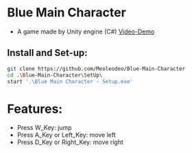 # Blue Main Character
- A game made by Unity engine (C#)
[Video-Demo](https://www.youtube.com/channel/UCmmPqymrwJRLnOILNsLdksg)
## Install and Set-up:
```bash
git clone https://github.com/Meoleodeo/Blue-Main-Character
cd .\Blue-Main-Character\SetUp\
start '.\Blue Main Character - Setup.exe'

```
# Features:
- Press W_Key: jump
- Press A_Key or Left_Key: move left
- Press D_Key or Right_Key: move right


